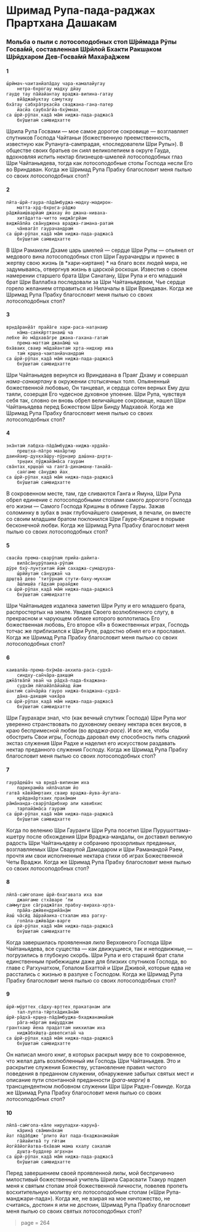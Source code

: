 # Шримад Рупа-пада-раджах Прартхана Дашакам

### Мольба о пыли с лотосоподобных стоп Ш́рӣмада Рӯпы Госва̄мӣ, составленная Ш́рӣлой Бхакти Ракш̣аком Ш́рӣдхаром Дев-Госва̄мӣ Маха̄ра̄джем

#### 1

    ш́рӣмач-чаитанйапа̄дау чара-камалайугау
        нетра-бхр̣н̇гау мадху дйау
    гауд̣е тау па̄йайантау враджа-випина-гатау
        вйа̄джайуктау самуткау
    бха̄тау сабхра̄тр̣касйа сваджана-ган̣а-патер
        йасйа саубха̄гйа-бхӯмнах̣
    са ш́рӣ-рӯпах̣ када̄ ма̄м̇ ниджа-пада-раджаса̄
        бхӯш̣итам̇ сам̇видхатте

Шрила Рупа Госвами — мое самое дорогое сокровище — возглавляет спутников Господа Чайтаньи (божественную преемственность, известную как Рупануга-сампрадая, «последователи Шри Рупы»). В обществе своих братьев он сиял великолепием в округе Гауда, вдохновляя испить нектар близнецов-шмелей лотосоподобных глаз Шри Чайтаньядева, тогда как лотосоподобные стопы Господа несли Его во Вриндаван. Когда же Шримад Рупа Прабху благословит меня пылью со своих лотосоподобных стоп?

#### 2

    пӣта-ш́рӣ-гаура-па̄да̄мбуджа-мадху-мадирон-
        матта-хр̣д-бхр̣н̣га-ра̄джо
    ра̄джйаиш́варйам̇ джахау йо джана-ниваха-
        хита̄датта-читто ниджа̄грйам
    виджн̃а̄пйа сва̄нуджена враджа-гамана-ратам̇
        ча̄нвага̄т гаурачандрам̇
    са ш́рӣ-рӯпах̣ када̄ ма̄м̇ ниджа-пада-раджаса̄
        бхӯш̣итам̇ сам̇видхатте

В Шри Рамакели Дхаме царь шмелей — сердце Шри Рупы — опьянел от медового вина лотосоподобных стоп Шри Гаурачандры и принес в жертву свою жизнь (в *хари-киртане) * на благо всех людей мира, не задумываясь, отвергнув жизнь в царской роскоши. Известив о своем намерении старшего брата Шри Санатану, Шри Рупа и его младший брат Шри Валлабха последовали за Шри Чайтаньядевом, Чье сердце горело желанием отправиться из Нилачалы в Шри Вриндаван. Когда же Шримад Рупа Прабху благословит меня пылью со своих лотосоподобных стоп?

#### 3

    вр̣нда̄ран̣йа̄т прайа̄ге хари-раса-нат̣анаир
        на̄ма-сан̇кӣрттанаиш́ ча
    лебхе йо ма̄дхава̄гре джана-гахана-гатам̇
        према-маттам̇ джана̄м̇ш́ ча
    бха̄ваих̣ сваир ма̄дайантам̇ хр̣та-нидхир ива
        там̇ кр̣ш̣н̣а-чаитанйачандрам̇
    са ш́рӣ-рӯпах̣ када̄ ма̄м̇ ниджа-пада-раджаса̄
        бхӯш̣итам̇ сам̇видхатте

Шри Чайтаньядев вернулся из Вриндавана в Праяг Дхаму и совершал *нама-санкиртану* в окружении стотысячных толп. Опьяненный божественной любовью, Он танцевал, и сердца сотен верных Ему душ таяли, созерцая Его чудесное духовное упоение. Шри Рупа, чувствуя себя так, словно он вновь обрел величайшее сокровище, нашел Шри Чайтаньядева перед Божеством Шри Бинду Мадхавой. Когда же Шримад Рупа Прабху благословит меня пылью со своих лотосоподобных стоп?

#### 4

    эка̄нтам̇ лабдха-па̄да̄мбуджа-ниджа-хр̣дайа-
        преш̣т̣ха-па̄тро маха̄ртир
    даинйаир-дух̣кха̄ш́ру-пӯрн̣аир даш́ана-дхр̣та-
        тр̣н̣аих̣ пӯджайа̄ма̄са гаурам
    сва̄нтах̣ кр̣ш̣н̣ан̃ ча ган̇га̄-динаман̣и-танайа̄-
        сан̇гаме са̄нуджо йах̣
    са ш́рӣ-рӯпах̣ када̄ ма̄м̇ ниджа-пада-раджаса̄
        бхӯш̣итам̇ сам̇видхатте

В сокровенном месте, там, где сливаются Ганга и Ямуна, Шри Рупа обрел единение с лотосоподобными стопами самого дорогого Господа его жизни — Самого Господа Кришны в облике Гауры. Зажав соломинку в зубах в знак глубочайшего смирения, в печали, он вместе со своим младшим братом поклонился Шри Гауре-Кришне в порыве бесконечной любви. Когда же Шримад Рупа Прабху благословит меня пылью со своих лотосоподобных стоп?

#### 5

    свасйа према-сварӯпам̇ прийа-дайита-
        вила̄са̄нурӯпаика-рӯпам̇
    дӯре бхӯ-лун̣т̣хитам̇ йам̇ сахаджа-сумадхура-
        ш́рӣйутам̇ са̄нуджан̃ ча
    др̣ш̣т̣ва̄ дево ’титӯрн̣ам̇ стути-баху-мукхам
        а̄ш́лиш̣йа га̄д̣хам̇ раран̃дже
    са ш́рӣ-рӯпах̣ када̄ ма̄м̇ ниджа-пада-раджаса̄
        бхӯш̣итам̇ сам̇видхатте

Шри Чайтаньядев издалека заметил Шри Рупу и его младшего брата, распростертых на земле. Увидев Своего возлюбленного слугу, в прекрасном и чарующем облике которого воплотилась Его божественная любовь, Его второе «Я» в божественных играх, Господь тотчас же приблизился к Шри Рупе, радостно обнял его и прославил. Когда же Шримад Рупа Прабху благословит меня пылью со своих лотосоподобных стоп?

#### 6

    каивалйа-према-бхӯма̄в-акхила-раса-судха̄-
        синдху-сан̃ча̄ра-дакш̣ам̇
    джн̃а̄тва̄пй эван̃ ча ра̄дха̄-пада-бхаджана-
        судха̄м̇ лӣлайа̄па̄йайад йам
    ш́актим̇ сан̃ча̄рйа гауро ниджа-бхаджана-судха̄-
        да̄на-дакш̣ам̇ чака̄ра
    са ш́рӣ-рӯпах̣ када̄ ма̄м̇ ниджа-пада-раджаса̄
        бхӯш̣итам̇ сам̇видхатте

Шри Гаурахари знал, что (как вечный спутник Господа) Шри Рупа мог уверенно странствовать по духовному океану нектара всех вкусов, в краю беспримесной любви (во *враджа-расе)*. И все же, чтобы обострить Свои игры, Господь даровал ему способность пить сладкий экстаз служения Шри Радхе и наделил его искусством раздавать нектар преданного служения Господу. Когда же Шримад Рупа Прабху благословит меня пылью со своих лотосоподобных стоп?

#### 7

    гаура̄деш́а̄ч ча вр̣нда̄-випинам иха
        парикрамйа нӣла̄чалам̇ йо
    гатва̄ ка̄вйа̄мр̣таих̣ сваир враджа-йува-йугала-
        крӣд̣ана̄ртхаих̣ прака̄мам
    ра̄ма̄нанда-сварӯпа̄дибхир апи кавибхис
        тарпайа̄ма̄са гаурам̇
    са ш́рӣ-рӯпах̣ када̄ ма̄м̇ ниджа-пада-раджаса̄
        бхӯш̣итам̇ сам̇видхатте

Когда по велению Шри Гауранги Шри Рупа посетил Шри Пурушоттама-кшетру после обхождения Шри Враджа-мандалы, он доставил великую радость Шри Чайтаньядеву и собранию прозорливых преданных, возглавляемых Шри Сварупой Дамодаром и Шри Раманандой Раем, прочтя им свои исполненные нектара стихи об играх Божественной Четы Враджи. Когда же Шримад Рупа Прабху благословит меня пылью со своих лотосоподобных стоп?

#### 8

    лӣла̄-сам̇гопане ш́рӣ-бхагавата иха ваи
        джан̇гаме стха̄варе ’пи
    сам̇мугдхе са̄граджа̄тах̣ прабху-вираха-хр̣та-
        пра̄йа-джӣвендрийа̄н̣а̄м
    йаш́ ча̄сӣд а̄ш́райаика-стхалам ива рагху-
        гопа̄ла-джӣва̄ди-варге
    са ш́рӣ-рӯпах̣ када̄ ма̄м̇ ниджа-пада-раджаса̄
        бхӯш̣итам̇ сам̇видхатте

Когда завершилась проявленная *лила* Верховного Господа Шри Чайтаньядева, все существа — как движущиеся, так и неподвижные, — погрузились в глубокую скорбь. Шри Рупа и его старший брат стали единственным прибежищем даже для близких спутников Господа, во главе с Рагхунатхом, Гопалом Бхаттой и Шри Дживой, которые едва не расстались с жизнью в разлуке с Господом. Когда же Шримад Рупа Прабху благословит меня пылью со своих лотосоподобных стоп?

#### 9

    ш́рӣ-мӯрттех̣ са̄дху-вр̣ттех̣ пракат̣анам апи
        тал-лупта-тӣртха̄дика̄на̄м̇
    ш́рӣ-ра̄дха̄-кр̣ш̣н̣а-па̄да̄мбуджа-бхаджанамайам̇
        ра̄га-ма̄ргам̇ виш́уддхам
    грантхаир йена прадаттам̇ никхилам иха
        ниджа̄бхӣш̣т̣а-девепситан̃ ча
    са ш́рӣ-рӯпах̣ када̄ ма̄м̇ ниджа-пада-раджаса̄
        бхӯш̣итам̇ сам̇видхатте

Он написал много книг, в которых раскрыл миру все то сокровенное, что желал дать возлюбленный им Господь Шри Чайтаньядев. Это и раскрытие служения Божеству, установление правил чистого поведения в преданном служении, обнаружение забытых святых мест и описание пути спонтанной преданности *(рага-марги)* в трансцендентном любовном служении Шри Шри Радхе-Говинде. Когда же Шримад Рупа Прабху благословит меня пылью со своих лотосоподобных стоп?

#### 10

    лӣла̄-сам̇гопа-ка̄ле нирупадхи-карун̣а̄-
        ка̄рин̣а̄ сва̄мина̄хам̇
    йат па̄да̄бдже ’рпито йат пада-бхаджанамайам̇
        га̄йайитва̄ ту гӣтам
    йогйа̄йогйатва-бха̄вам̇ мама кхалу сакалам̇
        душ̣т̣а-буддхер агр̣хн̣ан
    са ш́рӣ-рӯпах̣ када̄ ма̄м̇ ниджа-пада-раджаса̄
        бхӯш̣итам̇ сам̇видхатте

Перед завершением своей проявленной *лилы*, мой беспричинно милостивый божественный учитель Шрила Сарасвати Тхакур подвел меня к святым стопам этой божественной личности, повелев пропеть восхитительную молитву его лотосоподобным стопам («Шри Рупа-манджари-пада»). Когда же, не взирая на мое ничтожество, не считаясь, достоин я или не достоин, Шримад Рупа Прабху благословит меня пылью со своих святых лотосоподобных стоп?


> page = 264